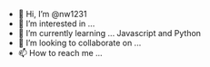 - 👋 Hi, I’m @nw1231
- 👀 I’m interested in ...
- 🌱 I’m currently learning ... Javascript and Python
- 💞️ I’m looking to collaborate on ...
- 📫 How to reach me ...

<!---
nw1231/nw1231 is a ✨ special ✨ repository because its `README.md` (this file) appears on your GitHub profile.
You can click the Preview link to take a look at your changes.
--->
